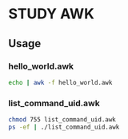 # STUDY AWK
## Usage
### hello_world.awk

```sh
echo | awk -f hello_world.awk
```

### list_command_uid.awk
```sh
chmod 755 list_command_uid.awk
ps -ef | ./list_command_uid.awk
```


